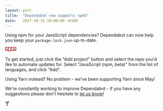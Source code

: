 ```yaml
---
layout: post
title:  "Dependabot now supports npm5"
date:   2017-10-31 10:00:00 +0100
---
```


Using npm for your JavaScript dependencies? Dependabot can now help you keep
your `package-lock.json` up-to-date.

<p class="image-medium">
  <img alt="npm logo" src="/images/blog/npm-logo.svg">
</p>

To get started, just click the "Add project" button and select the repo
you'd like to automate updates for. Select "JavaScript (npm, beta)" from the
list of languages, and click "Add".

Using Yarn instead? No problem - we've been supporting Yarn since May!

We're constantly working to improve Dependabot - if you have any suggestions
please don't hesitate to [let us know][feedback-link]!

🍸

[feedback-link]: https://github.com/dependabot/feedback
